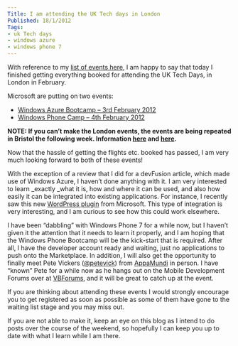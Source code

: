 ```yaml
---
Title: I am attending the UK Tech days in London
Published: 18/1/2012
Tags:
- uk Tech days
- windows azure
- windows phone 7
---
```


With reference to my [list of events here](http://www.gep13.co.uk/blog/uk-developer-events-for-2012), I am happy to say that today I finished getting everything booked for attending the UK Tech Days, in London in February.

Microsoft are putting on two events:

- [Windows Azure Bootcamp – 3rd February 2012](http://uktechdays.cloudapp.net/upcoming-events/windows-azure-bootcamp-(london).aspx)
- [Windows Phone Camp – 4th February 2012](http://uktechdays.cloudapp.net/upcoming-events/windows-phone-camp-(london).aspx)

**NOTE: If you can’t make the London events, the events are being repeated in Bristol the following week. Information [here](http://uktechdays.cloudapp.net/upcoming-events/windows-azure-bootcamp-(bristol).aspx) and [here](http://uktechdays.cloudapp.net/upcoming-events/windows-phone-camp-(bristol).aspx).**

Now that the hassle of getting the flights etc. booked has passed, I am very much looking forward to both of these events!

With the exception of a review that I did for a devFusion article, which made use of Windows Azure, I haven’t done anything with it. I am very interested to learn _exactly _what it is, how and where it can be used, and also how easily it can be integrated into existing applications. For instance, I recently saw this new [WordPress plugin](http://wordpress.org/extend/plugins/windows-azure-storage/) from Microsoft. This type of integration is very interesting, and I am curious to see how this could work elsewhere.

I have been “dabbling” with Windows Phone 7 for a while now, but I haven’t given it the attention that it needs to learn it properly, and I am hoping that the Windows Phone Bootcamp will be the kick-start that is required. After all, I have the developer account ready and waiting, just no applications to push onto the Marketplace. In addition, I will also get the opportunity to finally meet Pete Vickers ([@petevick](https://twitter.com/#!/petevick)) from [AppaMundi](http://appamundi.com/) in person. I have “known” Pete for a while now as he hangs out on the Mobile Development Forums over at [VBForums](http://www.vbforums.com/forumdisplay.php?f=70), and it will be great to catch up at the event.

If you are thinking about attending these events I would strongly encourage you to get registered as soon as possible as some of them have gone to the waiting list stage and you may miss out.

If you are not able to make it, keep an eye on this blog as I intend to do posts over the course of the weekend, so hopefully I can keep you up to date with what I learn while I am there.
